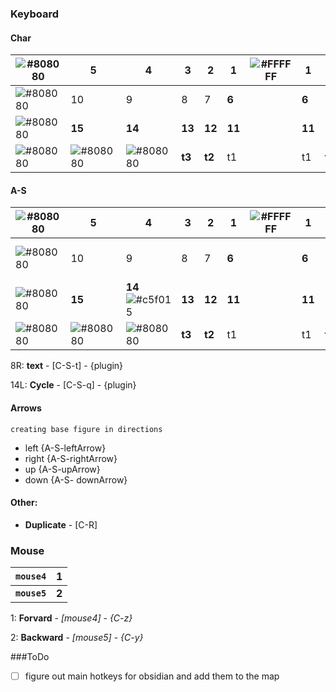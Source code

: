 ### Keyboard
#### Char
| ![#808080](https://via.placeholder.com/15/808080/000000?text=+) | 5                                                               | 4                                                               | 3      | 2      | 1      | ![#FFFFFF](https://via.placeholder.com/70x15/FFFFFF/000000?text=+) | 1      | 2      | 3      | 4                                                               | 5                                                               | ![#808080](https://via.placeholder.com/15/808080/000000?text=+) |
| --------------------------------------------------------------- | --------------------------------------------------------------- | --------------------------------------------------------------- | ------ | ------ | ------ | ------------------------------------------------------------------ | ------ | ------ | ------ | --------------------------------------------------------------- | --------------------------------------------------------------- | --------------------------------------------------------------- |
| ![#808080](https://via.placeholder.com/15/808080/000000?text=+) | 10                                                              | 9                                                               | 8      | 7      | **6** |                                                                    | **6**  | 7      | 8      | 9                                                               | 10                                                              | ![#808080](https://via.placeholder.com/15/808080/000000?text=+) |
| ![#808080](https://via.placeholder.com/15/808080/000000?text=+) | **15**                                                          | **14**                                                          | **13** | **12** | **11** |                                                                    | **11** | **12** | **13** | **14**                                                          | **15**                                                          | ![#808080](https://via.placeholder.com/15/808080/000000?text=+) |
| ![#808080](https://via.placeholder.com/15/808080/000000?text=+) | ![#808080](https://via.placeholder.com/15/808080/000000?text=+) | ![#808080](https://via.placeholder.com/15/808080/000000?text=+) | **t3** | **t2** | t1     |                                                                    | t1     | **t2** | **t3** | ![#808080](https://via.placeholder.com/15/808080/000000?text=+) | ![#808080](https://via.placeholder.com/15/808080/000000?text=+) | ![#808080](https://via.placeholder.com/15/808080/000000?text=+) |



#### A-S
| ![#808080](https://via.placeholder.com/15/808080/000000?text=+) | 5                                                               | 4                                                                      | 3      | 2      | 1      | ![#FFFFFF](https://via.placeholder.com/70x15/FFFFFF/000000?text=+) | 1      | 2      | 3                                                                 | 4                                                               | 5                                                               | ![#808080](https://via.placeholder.com/15/808080/000000?text=+) |
| --------------------------------------------------------------- | --------------------------------------------------------------- | ---------------------------------------------------------------------- | ------ | ------ | ------ | ------------------------------------------------------------------ | ------ | ------ | ----------------------------------------------------------------- | --------------------------------------------------------------- | --------------------------------------------------------------- | --------------------------------------------------------------- |
| ![#808080](https://via.placeholder.com/15/808080/000000?text=+) | 10                                                              | 9                                                                      | 8      | 7      | **6**  |                                                                    | **6**  | 7      | 8 ![#c5f015](https://via.placeholder.com/15/c5f015/000000?text=+) | 9                                                               | 10                                                              | ![#808080](https://via.placeholder.com/15/808080/000000?text=+) |
| ![#808080](https://via.placeholder.com/15/808080/000000?text=+) | **15**                                                          | **14** ![#c5f015](https://via.placeholder.com/15/c5f015/000000?text=+) | **13** | **12** | **11** |                                                                    | **11** | **12** | **13**                                                            | **14**                                                          | **15**                                                          | ![#808080](https://via.placeholder.com/15/808080/000000?text=+) |
| ![#808080](https://via.placeholder.com/15/808080/000000?text=+) | ![#808080](https://via.placeholder.com/15/808080/000000?text=+) | ![#808080](https://via.placeholder.com/15/808080/000000?text=+)        | **t3** | **t2** | t1     |                                                                    | t1     | **t2** | **t3**                                                            | ![#808080](https://via.placeholder.com/15/808080/000000?text=+) | ![#808080](https://via.placeholder.com/15/808080/000000?text=+) | ![#808080](https://via.placeholder.com/15/808080/000000?text=+) |

8R: **text** - [C-S-t] - {plugin}


14L: **Cycle** - [C-S-q] - {plugin}


#### Arrows 
`creating base figure in directions`
- left {A-S-leftArrow}
- right {A-S-rightArrow}
- up {A-S-upArrow}
- down {A-S- downArrow}

#### Other: 
- **Duplicate** - [C-R]

### Mouse
| `mouse4`     | 1     | 
| ----------- | ----- |
| **`mouse5`** | **2** |

1: **Forvard** - *[mouse4]* - *{C-z}*

2: **Backward** - *[mouse5]* - *{C-y}*




###ToDo
- [ ]  figure out main hotkeys for obsidian and add them to the map
